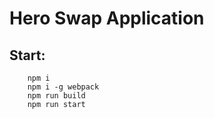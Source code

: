 Hero Swap Application
=====================

## Start:

```
    npm i
    npm i -g webpack
    npm run build
    npm run start
```